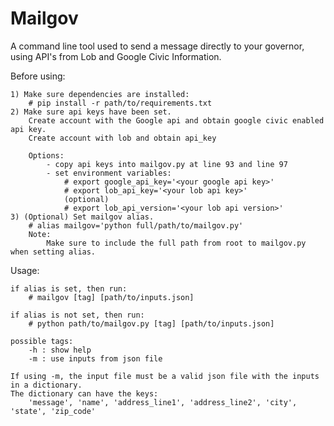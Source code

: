 # Mailgov
A command line tool used to send a message directly to your governor, using API's from Lob and Google Civic Information.

Before using:

    1) Make sure dependencies are installed:
        # pip install -r path/to/requirements.txt
    2) Make sure api keys have been set.
        Create account with the Google api and obtain google civic enabled api key.
        Create account with lob and obtain api_key

        Options:
            - copy api keys into mailgov.py at line 93 and line 97
            - set environment variables:
                # export google_api_key='<your google api key>'
                # export lob_api_key='<your lob api key>'
                (optional)
                # export lob_api_version='<your lob api version>'
    3) (Optional) Set mailgov alias.
        # alias mailgov='python full/path/to/mailgov.py'
        Note:
            Make sure to include the full path from root to mailgov.py when setting alias.

Usage:

    if alias is set, then run:
        # mailgov [tag] [path/to/inputs.json]

    if alias is not set, then run:
        # python path/to/mailgov.py [tag] [path/to/inputs.json]

    possible tags:
        -h : show help
        -m : use inputs from json file

    If using -m, the input file must be a valid json file with the inputs in a dictionary.
    The dictionary can have the keys:
        'message', 'name', 'address_line1', 'address_line2', 'city', 'state', 'zip_code'
